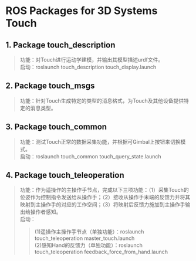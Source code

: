 # ROS Packages for 3D Systems Touch

## 1. Package touch_description

> 功能：对Touch进行运动学建模，并输出其模型描述urdf文件。<br>
> 启动：roslaunch touch_description touch_display.launch

## 2. Package touch_msgs

> 功能：针对Touch生成特定的类型的消息格式，为Touch及其他设备提供特定的消息类型。

## 3. Package touch_common

> 功能：测试Touch正常的数据采集功能，并根据可Gimbal上按钮来切换模式。<br>
> 启动：roslaunch touch_common touch_query_state.launch

## 4. Package touch_teleoperation

> 功能：作为遥操作的主操作手节点，完成以下三项功能：（1）采集Touch的位姿作为控制指令发送给从操作手；（2）接收从操作手末端的反馈力并将其映射到主操作手的对应的工作空间；（3）将映射后反馈力施加到主操作手输出给操作者感知。<br>
> 启动：
>> (1)遥操作主操作手节点（单独功能）：roslaunch touch_teleoperation master_touch.launch <br>
>> (2)感知Hand的反馈力（单独功能）：roslaunch touch_teleoperation feedback_force_from_hand.launch
